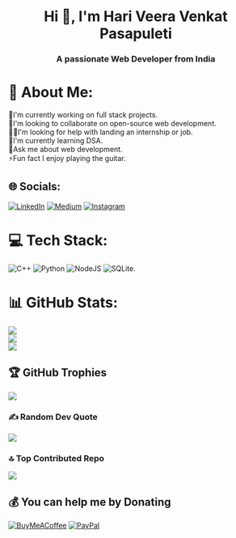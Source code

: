 <h1 align="center">Hi 👋, I'm Hari Veera Venkat Pasapuleti</h1>
<h3 align="center">A passionate Web Developer from India</h3>


# 💫 About Me:
🔭I'm currently working on full stack projects.<br>👬I'm looking to collaborate on open-source web development.<br>🤝🏻I'm looking for help with landing an internship or job.<br>🌱I'm currently learning DSA.<br>💬Ask me about web development.<br>⚡Fun fact I enjoy playing the guitar.

## 🌐 Socials:
[![LinkedIn](https://img.shields.io/badge/LinkedIn-%230077B5.svg?logo=linkedin&logoColor=white)](https://www.linkedin.com/in/hari-veera-venkat-pasapuleti-0043a8284/) [![Medium](https://img.shields.io/badge/Medium-12100E?logo=medium&logoColor=white)](https://medium.com/@haripasapuleti8055) [![Instagram](https://img.shields.io/badge/Instagram-%23E4405F.svg?logo=Instagram&logoColor=white)](https://www.instagram.com/hari__pasapuleti/) 

# 💻 Tech Stack:
![C++](https://img.shields.io/badge/c++-%2300599C.svg?style=for-the-badge&logo=c%2B%2B&logoColor=white) ![Python](https://img.shields.io/badge/python-3670A0?style=for-the-badge&logo=python&logoColor=ffdd54) ![NodeJS](https://img.shields.io/badge/node.js-6DA55F?style=for-the-badge&logo=node.js&logoColor=white) ![SQLite](https://img.shields.io/badge/sqlite-%2307405e.svg?style=for-the-badge&logo=sqlite&logoColor=white).
# 📊 GitHub Stats:
![](https://github-readme-stats.vercel.app/api?username=HariPasapuleti&theme=dark&hide_border=false&include_all_commits=false&count_private=false)<br/>
![](https://github-readme-streak-stats.herokuapp.com/?user=HariPasapuleti&theme=white&hide_border=false)<br/>
![](https://github-readme-stats.vercel.app/api/top-langs/?username=HariPasapuleti&theme=dark&hide_border=false&include_all_commits=false&count_private=false&layout=compact)

## 🏆 GitHub Trophies
![](https://github-profile-trophy.vercel.app/?username=HariPasapuleti&theme=shadow_blue&no-frame=false&no-bg=false&margin-w=4)

### ✍ Random Dev Quote
![](https://quotes-github-readme.vercel.app/api?type=vetical&theme=radical)

### 🔝 Top Contributed Repo
![](https://github-contributor-stats.vercel.app/api?username=HariPasapuleti&limit=1&theme=dark&combine_all_yearly_contributions=true)


## 💰 You can help me by Donating
[![BuyMeACoffee](https://img.shields.io/badge/Buy%20Me%20a%20Coffee-ffdd00?style=for-the-badge&logo=buy-me-a-coffee&logoColor=black)](https://buymeacoffee.com/haripasapuleti) [![PayPal](https://img.shields.io/badge/PayPal-00457C?style=for-the-badge&logo=paypal&logoColor=white)](https://www.paypal.com/paypalme/kvskmurty2802/)
